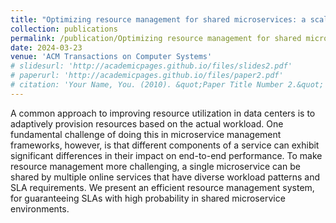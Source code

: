 ```yaml
---
title: "Optimizing resource management for shared microservices: a scalable system design"
collection: publications
permalink: /publication/Optimizing resource management for shared microservices a scalable system design
date: 2024-03-23
venue: 'ACM Transactions on Computer Systems'
# slidesurl: 'http://academicpages.github.io/files/slides2.pdf'
# paperurl: 'http://academicpages.github.io/files/paper2.pdf'
# citation: 'Your Name, You. (2010). &quot;Paper Title Number 2.&quot; <i>Journal 1</i>. 1(2).'
---
```


A common approach to improving resource utilization in data centers is to adaptively provision resources
based on the actual workload. One fundamental challenge of doing this in microservice management frameworks, however, is that different components of a service can exhibit significant differences in their impact
on end-to-end performance. To make resource management more challenging, a single microservice can be
shared by multiple online services that have diverse workload patterns and SLA requirements. We present an efficient resource management system, for guaranteeing SLAs with high
probability in shared microservice environments. 

<!-- Erms profiles microservice latency as a piece-wise linear function of the workload, resource usage, and interference. Based on this profiling, Erms builds resource scaling models to optimally determine latency targets for microservices with complex dependencies. Erms also
designs new scheduling policies at shared microservices to further enhance resource efficiency. Experiments
across microservice benchmarks as well as trace-driven simulations demonstrate that Erms can reduce SLA
violation probability by 5× and more importantly, lead to a reduction in resource usage by 1.6×, compared to
state-of-the-art approaches. -->